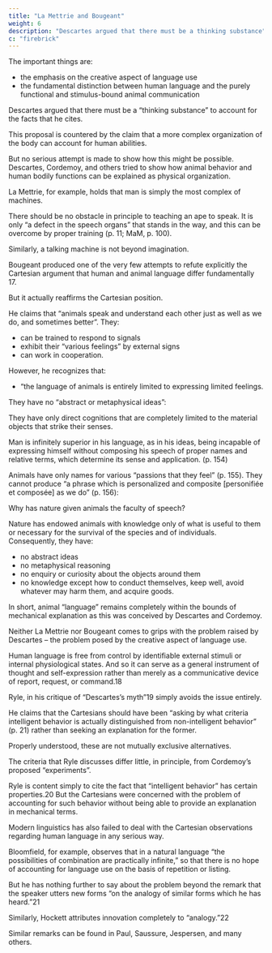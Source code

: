 ```yaml
---
title: "La Mettrie and Bougeant"
weight: 6
description: "Descartes argued that there must be a thinking substance"
c: "firebrick"
---
```



The important things are:
- the emphasis on the creative aspect of language use
- the fundamental distinction between human language and the purely functional and stimulus-bound animal communication

<!-- rather than the Cartesian attempts to account for human abilities.  -->

<!-- Subsequent discussion rarely attempts to meet the Cartesian arguments regarding the limitations of mechanical explanation. -->

Descartes argued that there must be a “thinking substance” to account for the facts that he cites. 

This proposal is countered by the claim that a more complex organization of the body can account for human abilities.

But no serious attempt is made to show how this might be possible. Descartes, Cordemoy, and others tried to show how animal behavior and human bodily functions can be explained as physical organization. 

La Mettrie, for example, holds that man is simply the most complex of machines. 

<!-- “He is to the ape and the cleverest of animals what the Huyghen’s planetary clock is to one of Julien Leroy’s  watches” (p. 34; MaM, p. 140).16 There is, in his opinion, no difficulty in accounting for thought on mechanical principles. “I believe thought to be so little incompatible with organised matter, that it seems to be one of its properties, like electricity, motive power, impenetrability, extension, etc.” (p. 35; MaM, pp. 143–144). -->

There should be no obstacle in principle to teaching an ape to speak. It is only “a defect in the speech organs” that stands in
the way, and this can be overcome by proper training (p. 11; MaM, p. 100). 

<!-- “I hardly doubt at all that if this animal were perfectly trained, we would succeed in teaching him he might at last be taught to utter sounds and consequently to learn a language.  -->

<!-- Then he would no longer be a wild man, nor an imperfect man, but a perfect man, a little man of the town” (p. 12; MaM, p. 103). -->

Similarly, a talking machine is not beyond imagination. 

<!-- “If it took Vaucanson more artistry to make his flautist than his duck, he would have needed even more to make a speaking machine, which can no longer be considered impossible ...” (p. 34; MaM, pp. 140–141).

Several years before the publication of L’Homme Machine, in a slight and presumably only semi-serious work,  -->

Bougeant produced one of the very few attempts to refute explicitly the Cartesian argument that human and animal language differ fundamentally 17.

But it actually reaffirms the Cartesian position.

 <!-- regarding human and animal language. -->

He claims that “animals speak and understand each other just as well as we do, and sometimes better”. They:
- can be trained to respond to signals
- exhibit their “various feelings” by external signs
- can work in cooperation.

 <!-- (for example, beavers, to whom he ascribes a language that has much in common with those “language games” that Wittgenstein regards as “primitive forms” of human language). -->

However, he recognizes that:
- “the language of animals is entirely limited to expressing limited feelings.

 <!-- of their passions, which may all be reduced to a small number” (p. 152).  -->

<!-- “It is necessary that they always repeat the same expression, and that this repetition last as long as the object occupies their attention” (p. 123).  -->

They have no “abstract or metaphysical ideas”:

They have only direct cognitions that are completely limited to the material objects that strike their senses. 

Man is infinitely superior in his language, as in his ideas, being incapable of expressing himself without composing his speech of proper names and relative terms, which determine its sense and application. (p. 154)

Animals have only names for various “passions that they feel” (p. 155). They cannot produce “a phrase which is personalized and composite [personifiée et composée] as we do” (p. 156):

Why has nature given animals the faculty of speech? 

<!-- Solely so they can express to each other their desires and feelings, and thereby satisfy their needs and whatever may be necessary for their preservation. 

I know that language in general has quite a different objective, which is to express ideas, cognitions, reflections, reasonings.  -->

Nature has endowed animals with knowledge only of what is useful to them or necessary for the survival of the species and of individuals. Consequently, they have:
- no abstract ideas
- no metaphysical reasoning
- no enquiry or curiosity about the objects around them
- no knowledge except how to conduct themselves, keep well, avoid whatever may harm them, and acquire goods. 

<!-- Nor has one ever seen them engaged in public discussion, or argument about causes and effects. They know only the life of an animal. (pp. 99–100) -->

In short, animal “language” remains completely within the bounds of mechanical explanation as this was conceived by Descartes and Cordemoy.

Neither La Mettrie nor Bougeant comes to grips with the problem raised by Descartes – the problem posed by the creative aspect of language use.

Human language is free from control by identifiable external stimuli or internal physiological states. And so it can serve as a general instrument of thought and self-expression rather than merely as a communicative device of report, request, or command.18 

<!-- Modern attempts to deal with the problem of intelligent behavior are hardly more satisfactory.  -->

Ryle, in his critique of “Descartes’s myth”19 simply avoids the issue entirely. 

He claims that the Cartesians should have been “asking by what criteria intelligent behavior is actually distinguished from non-intelligent behavior” (p. 21) rather than seeking an explanation for the former. 

Properly understood, these are not mutually exclusive alternatives. 

The criteria that Ryle discusses differ little, in principle, from Cordemoy’s proposed “experiments”.

Ryle is content simply to cite the fact that “intelligent behavior” has certain properties.20 But the Cartesians were concerned with the problem of accounting for such behavior without being able to provide an explanation in mechanical terms.

<!-- It can hardly be claimed that we have advanced significantly beyond the seventeenth century in determining the characteristics of intelligent behavior, the means by which it is acquired, the principles that govern it, or the nature of the structures that underlie it. 

One may choose to ignore these problems, but no coherent argument has been offered that suggests that they are either unreal or beyond investigation. -->

Modern linguistics has also failed to deal with the Cartesian observations regarding human language in any serious way. 

Bloomfield, for example, observes that in a natural language “the possibilities of combination are practically infinite,” so that there is no hope of accounting for language use on the basis of repetition or listing.

But he has nothing further to say about the problem beyond the remark that the speaker utters new forms “on the analogy of similar forms which he has heard.”21 

Similarly, Hockett attributes innovation completely to “analogy.”22 

Similar remarks can be found in Paul, Saussure, Jespersen, and many others. 

<!-- To attribute the creative aspect of language use to “analogy” or “grammatical patterns” is to use these terms in a completely metaphorical way, with no clear sense and with no relation to the technical usage of linguistic theory. 

It is no less empty than Ryle’s description of intelligent behavior as an exercise of “powers” and “dispositions” of some mysterious sort, or the attempt to account for the normal, creative use of language in terms of “generalization” or “habit” or “conditioning.” 

A description in these terms is incorrect if the terms have anything like their technical meanings, and highly misleading otherwise, in so far as it suggests that the capacities in question can somehow be accounted for as just a “more complicated case” of something reasonably well understood. -->

<!-- We have seen that the Cartesian view, as expressed by Descartes and Cordemoy as well as by such professed anti-Cartesians as Bougeant, is that in its normal use, 

Human language is free from stimulus control and does not serve a merely communicative function, but is rather an instrument for the free expression of thought and for appropriate response to new situations.23 

These observations concerning what we have been calling the creative aspect of language use are elaborated in several ways in the eighteenth and early 19th centuries, as we shall see directly. At the same time,  -->

